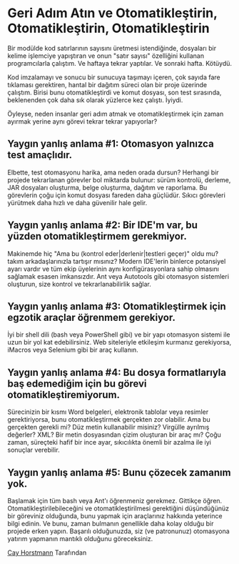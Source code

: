 # Geri Adım Atın ve Otomatikleştirin, Otomatikleştirin, Otomatikleştirin

Bir modülde kod satırlarının sayısını üretmesi istendiğinde, dosyaları bir kelime işlemciye yapıştıran ve onun "satır sayısı" özelliğini kullanan programcılarla çalıştım. Ve haftaya tekrar yaptılar. Ve sonraki hafta. Kötüydü.

Kod imzalamayı ve sonucu bir sunucuya taşımayı içeren, çok sayıda fare tıklaması gerektiren, hantal bir dağıtım süreci olan bir proje üzerinde çalıştım. Birisi bunu otomatikleştirdi ve komut dosyası, son test sırasında, beklenenden çok daha sık olarak yüzlerce kez çalıştı. İyiydi.

Öyleyse, neden insanlar geri adım atmak ve otomatikleştirmek için zaman ayırmak yerine aynı görevi tekrar tekrar yapıyorlar?

## Yaygın yanlış anlama #1: Otomasyon yalnızca test amaçlıdır.

Elbette, test otomasyonu harika, ama neden orada dursun? Herhangi bir projede tekrarlanan görevler bol miktarda bulunur: sürüm kontrolü, derleme, JAR dosyaları oluşturma, belge oluşturma, dağıtım ve raporlama. Bu görevlerin çoğu için komut dosyası fareden daha güçlüdür. Sıkıcı görevleri yürütmek daha hızlı ve daha güvenilir hale gelir.

## Yaygın yanlış anlama #2: Bir IDE'm var, bu yüzden otomatikleştirmem gerekmiyor.

Makinemde hiç "Ama bu (kontrol eder|derlenir|testleri geçer)" oldu mu? takım arkadaşlarınızla tartışır mısınız? Modern IDE'lerin binlerce potansiyel ayarı vardır ve tüm ekip üyelerinin aynı konfigürasyonlara sahip olmasını sağlamak esasen imkansızdır. Ant veya Autotools gibi otomasyon sistemleri oluşturun, size kontrol ve tekrarlanabilirlik sağlar.

## Yaygın yanlış anlama #3: Otomatikleştirmek için egzotik araçlar öğrenmem gerekiyor.

İyi bir shell dili (bash veya PowerShell gibi) ve bir yapı otomasyon sistemi ile uzun bir yol kat edebilirsiniz. Web siteleriyle etkileşim kurmanız gerekiyorsa, iMacros veya Selenium gibi bir araç kullanın.

## Yaygın yanlış anlama #4: Bu dosya formatlarıyla baş edemediğim için bu görevi otomatikleştiremiyorum.

Sürecinizin bir kısmı Word belgeleri, elektronik tablolar veya resimler gerektiriyorsa, bunu otomatikleştirmek gerçekten zor olabilir. Ama bu gerçekten gerekli mi? Düz metin kullanabilir misiniz? Virgülle ayrılmış değerler? XML? Bir metin dosyasından çizim oluşturan bir araç mı? Çoğu zaman, süreçteki hafif bir ince ayar, sıkıcılıkta önemli bir azalma ile iyi sonuçlar verebilir.

## Yaygın yanlış anlama #5: Bunu çözecek zamanım yok.

Başlamak için tüm bash veya Ant'ı öğrenmeniz gerekmez. Gittikçe öğren. Otomatikleştirilebileceğini ve otomatikleştirilmesi gerektiğini düşündüğünüz bir göreviniz olduğunda, bunu yapmak için araçlarınız hakkında yeterince bilgi edinin. Ve bunu, zaman bulmanın genellikle daha kolay olduğu bir projede erken yapın. Başarılı olduğunuzda, siz (ve patronunuz) otomasyona yatırım yapmanın mantıklı olduğunu göreceksiniz.

[Cay Horstmann](http://programmer.97things.oreilly.com/wiki/index.php/Cay_Horstmann) Tarafından

